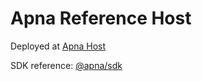 # Apna Reference Host
Deployed at [Apna Host](https://apna-host.vercel.app)

SDK reference: [@apna/sdk](https://github.com/Apna-HQ/sdk)


